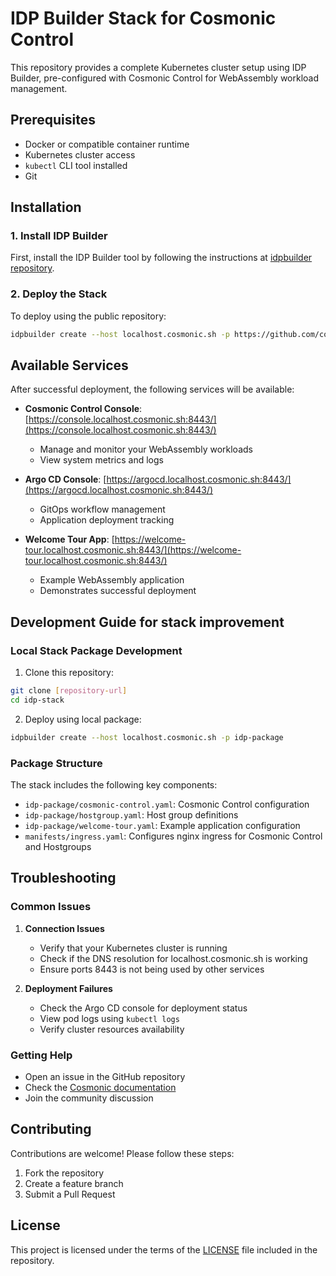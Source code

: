 # IDP Builder Stack for Cosmonic Control

This repository provides a complete Kubernetes cluster setup using IDP Builder, pre-configured with Cosmonic Control for WebAssembly workload management.

## Prerequisites

- Docker or compatible container runtime
- Kubernetes cluster access
- `kubectl` CLI tool installed
- Git

## Installation

### 1. Install IDP Builder

First, install the IDP Builder tool by following the instructions at [idpbuilder repository](https://github.com/cnoe-io/idpbuilder?tab=readme-ov-file#installation).

### 2. Deploy the Stack

To deploy using the public repository:

```bash
idpbuilder create --host localhost.cosmonic.sh -p https://github.com/cosmonic-labs/idp-stack
```

## Available Services

After successful deployment, the following services will be available:

- **Cosmonic Control Console**: [https://console.localhost.cosmonic.sh:8443/](https://console.localhost.cosmonic.sh:8443/)
  - Manage and monitor your WebAssembly workloads
  - View system metrics and logs

- **Argo CD Console**: [https://argocd.localhost.cosmonic.sh:8443/](https://argocd.localhost.cosmonic.sh:8443/)
  - GitOps workflow management
  - Application deployment tracking

- **Welcome Tour App**: [https://welcome-tour.localhost.cosmonic.sh:8443/](https://welcome-tour.localhost.cosmonic.sh:8443/)
  - Example WebAssembly application
  - Demonstrates successful deployment

## Development Guide for stack improvement

### Local Stack Package Development

1. Clone this repository:
```bash
git clone [repository-url]
cd idp-stack
```

2. Deploy using local package:
```bash
idpbuilder create --host localhost.cosmonic.sh -p idp-package
```

### Package Structure

The stack includes the following key components:
- `idp-package/cosmonic-control.yaml`: Cosmonic Control configuration
- `idp-package/hostgroup.yaml`: Host group definitions
- `idp-package/welcome-tour.yaml`: Example application configuration
- `manifests/ingress.yaml`: Configures nginx ingress for Cosmonic Control and Hostgroups

## Troubleshooting

### Common Issues

1. **Connection Issues**
   - Verify that your Kubernetes cluster is running
   - Check if the DNS resolution for localhost.cosmonic.sh is working
   - Ensure ports 8443 is not being used by other services

2. **Deployment Failures**
   - Check the Argo CD console for deployment status
   - View pod logs using `kubectl logs`
   - Verify cluster resources availability

### Getting Help

- Open an issue in the GitHub repository
- Check the [Cosmonic documentation](https://docs.cosmonic.com)
- Join the community discussion

## Contributing

Contributions are welcome! Please follow these steps:
1. Fork the repository
2. Create a feature branch
3. Submit a Pull Request

## License

This project is licensed under the terms of the [LICENSE](LICENSE) file included in the repository.


